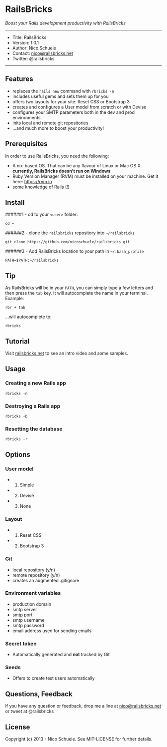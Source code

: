 # RailsBricks

_Boost your Rails development productivity with RailsBricks_

---
- Title: RailsBricks
- Version: 1.0.1
- Author: Nico Schuele
- Contact: nico@railsbricks.net
- Twitter: @railsbricks

---


## Features

- replaces the `rails new` command with `rbricks -n`
- includes useful gems and sets them up for you
- offers two layouts for your site: Reset CSS or Bootstrap 3
- creates and configures a User model from scratch or with Devise
- configures your SMTP parameters both in the dev and prod environments
- inits local and remote git repositories
- ...and much more to boost your productivity!

## Prerequisites

In order to use RailsBricks, you need the following:

- A nix-based OS. That can be any flavour of Linux or Mac OS X. **currently, RailsBricks doesn't run on Windows**
- Ruby Version Manager (RVM) must be installed on your machine. Get it here: https://rvm.io
- some knowledge of Rails (!)

## Install

######1 - cd to your `<user>` folder:

```
cd ~
```
 
######2 - clone the `railsbricks` repository into `~/railsbricks`

```
git clone https://github.com/nicoschuele/railsbricks.git
```

######3 - Add RailsBricks location to your path in `~/.bash_profile`

```
PATH=$PATH:~/railsbricks
```

## Tip

As RailsBricks will be in your `PATH`, you can simply type a few letters and then press the `tab` key. It will autocomplete the name in your terminal. Example:

```
rbr + tab
```

...will autocomplete to:

```
rbricks
```

## Tutorial

Visit [railsbricks.net](http://www.railsbricks.net) to see an intro video and some samples.

## Usage


### Creating a new Rails app

```
rbricks -n
```

### Destroying a Rails app

```
rbricks -D
```

### Resetting the database

```
rbricks -r
```

## Options

### User model

- 1) Simple
- 2) Devise
- 3) None

### Layout

- 1) Reset CSS
- 2) Bootstrap 3

### Git

- local repository (y/n)
- remote repository (y/n)
- creates an augmented .gitignore

### Environment variables 

- production domain
- smtp server
- smtp port
- smtp username
- smtp password
- email address used for sending emails

### Secret token

- Automatically generated and **not** tracked by Git

### Seeds

- Offers to create test users automatically


## Questions, Feedback
If you have any question or feedback, drop me a line at nico@railsbricks.net or tweet at @railsbricks

## License
Copyright (c) 2013 - Nico Schuele. See MIT-LICENSE for further details.